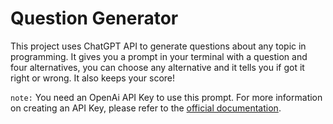 # Question Generator

This project uses ChatGPT API to generate questions about any topic in programming.
It gives you a prompt in your terminal with a question and four alternatives, you can choose any alternative and it tells you if got it right or wrong. It also keeps your score!

`note:` You need an OpenAi API Key to use this prompt. For more information on creating an API Key, please refer to the [official documentation](https://platform.openai.com/docs/api-reference/api-keys).
